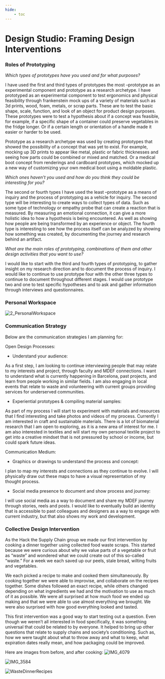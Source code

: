 ```yaml
---
hide:
    - toc
---
```


# Design Studio: Framing Design Interventions

### Roles of Prototyping

*Which types of prototypes have you used and for what purposes?*

I have used the first and third types of prototypes the most –prototype as an experimental component and prototype as a research archetype. I have prototyped as an experimental component to test ergonomics and physical feasibility through frankenstein mock ups of a variety of materials such as 3d prints, wood, foam, metals, or scrap parts. These are to test the basic shape, scale, function, and look of an object for product design purposes. These prototypes were to test a hypothesis about if a concept was feasible, for example, if a specific shape of a container could preserve vegetables in the fridge 
longer. Or if a certain length or orientation of a handle made it easier or harder to be used. 

Prototype as a research archetype was used by creating prototypes that showed the possibility of a concept that was yet to exist. For example, mocking up 3D prints to appear like metal, plastic or fabric thicknesses and seeing how parts could be combined or mixed and matched. Or a medical boot 
concept from renderings and cardboard prototypes, which mocked up a new way of customizing your own medical boot using a moldable plastic. 


*Which ones haven’t you used and how do you think they could be interesting for you?*

The second or fourth types I have used the least –prototype as a means of inquiry and the process of prototyping as a vehicle for inquiry. The second type will be interesting to create ways to collect types of data. Such as some type of technology or empathy probe that can create a reaction that is measured. By measuring an emotional connection, it can give a more holistic idea to how a hypothesis is being encountered. As well as showing how people are being transformed by an experience or object. The fourth type is interesting to see how the process itself can be analyzed by showing how something was created, by documenting the journey and research behind an artifact. 


*What are the main roles of prototyping, combinations of them and other design activities that you want to use?*

I would like to start with the third and fourth types of prototyping, to gather insight on my research direction and to document the process of inquiry. I would like to continue to use prototype four with the other three types to continue to document throughout different stages. I would use prototype two and one to test specific hypotheses and to ask and gather information through interviews and 
questionnaires. 


### Personal Workspace
![2_PersonalWorkspace](../images/1Term/2_DesignStudio/2_PersonalWorkspace.png)


### Communication Strategy 

Below are the communication strategies I am planning for:

Open Design Processes:

- Understand your audience:

As a first step, I am looking to continue interviewing people that may relate to my interests and project, through faculty and MDEF connections. I want to understand what is currently happening in Barcelona, past projects, and learn from people working in similar fields. I am also engaging in local events that relate to waste and volunteering with current groups providing services for underserved communities. 

- Experiential prototypes & compiling material samples: 

As part of my process I will start to experiment with materials and resources that I find interesting and take photos and videos of my process. Currently I am interested in craft and sustainable materials. There is a lot of biomaterial research that I am open to exploring, as it is a new area of interest for me. I am also interested in textiles and will start my own personal textile project to get into a creative mindset that is not pressured by school or income, but could spark future ideas.

Communication Medium:

- Graphics or drawings to understand the process and concept:

I plan to map my interests and connections as they continue to evolve. I will physically draw out these maps to have a visual representation of my thought process.

- Social media presence to document and show process and journey:

I will use social media as a way to document and share my MDEF journey through stories, reels and posts. I would like to eventually build an identity that is accessible to past colleagues and designers as a way to engage with current industry, but that also shows my work and development. 


### Collective Design Intervention

As the Hack the Supply Chain group we made our first intervention by cooking a dinner together using collected food waste scraps. This started because we were curious about why we value parts of a vegetable or fruit as “waste” and wondered what we could create out of this so-called “waste.” For a week we each saved up our peels, stale bread, wilting fruits and vegetables. 

We each picked a recipe to make and cooked them simultaneously. By cooking together we were able to improvise, and collaborate on the recipes together. Some dishes followed an exact recipe, while others changed depending on what ingredients we had and the motivation to use as much of it as possible. We were all surprised at how much food we ended up making and that we were able to use almost everything we brought. We were also surprised with how good everything looked and tasted.

This first intervention was a good way to start testing out a question. Even though we weren’t all interested in food specifically, it was something universal that could be related to by everyone. It helped to bring up other questions that relate to supply chains and society’s conditioning. Such as, how we were taught about what to throw away and what to keep, what expiration dates really mean, and how packaging could be improved.  

Here are images from before, and after cooking:
![IMG_4079](../images/1Term/2_DesignStudio/IMG_4079.jpg)

![IMG_3584](../images/1Term/2_DesignStudio/IMG_3584.jpg)

![WasteDinnerRecipes](../images/1Term/2_DesignStudio/WasteDinnerRecipes.jpg)